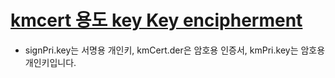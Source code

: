 # [kmcert 용도 key Key encipherment](https://help.hcltechsw.com/domino/11.0.1/ko/admin/conf_keyusageextensionsandextendedkeyusage_r.html)
 * signPri.key는 서명용 개인키, kmCert.der은 암호용 인증서, kmPri.key는 암호용 개인키입니다.
